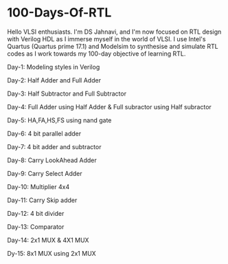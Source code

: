 # 100-Days-Of-RTL
Hello VLSI enthusiasts. I'm DS Jahnavi, and I'm now focused on RTL design with Verilog HDL as I immerse myself in the world of VLSI. I use Intel's Quartus (Quartus prime 17.1) and Modelsim to synthesise and simulate RTL codes as I work towards my 100-day objective of learning RTL. 

Day-1: Modeling styles in Verilog

Day-2: Half Adder and Full Adder

Day-3: Half Subtractor and Full Subtractor

Day-4: Full Adder using Half Adder & Full subractor using Half subractor

Day-5: HA,FA,HS,FS using nand gate

Day-6: 4 bit parallel adder

Day-7: 4 bit adder and subtractor

Day-8: Carry LookAhead Adder

Day-9: Carry Select Adder

Day-10: Multiplier 4x4

Day-11: Carry Skip adder

Day-12: 4 bit divider

Day-13: Comparator

Day-14: 2x1 MUX & 4X1 MUX

Dy-15: 8x1 MUX using 2x1 MUX





































































































